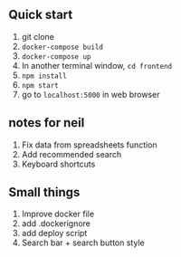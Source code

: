## Quick start
1. git clone 
1. `docker-compose build`
1. `docker-compose up`
1. In another terminal window, `cd frontend`
1. `npm install`
1. `npm start`
1. go to `localhost:5000` in web browser

## notes for neil
1. Fix data from spreadsheets function
2. Add recommended search
3. Keyboard shortcuts

## Small things
1. Improve docker file
2. add .dockerignore
3. add deploy script
4. Search bar + search button style
